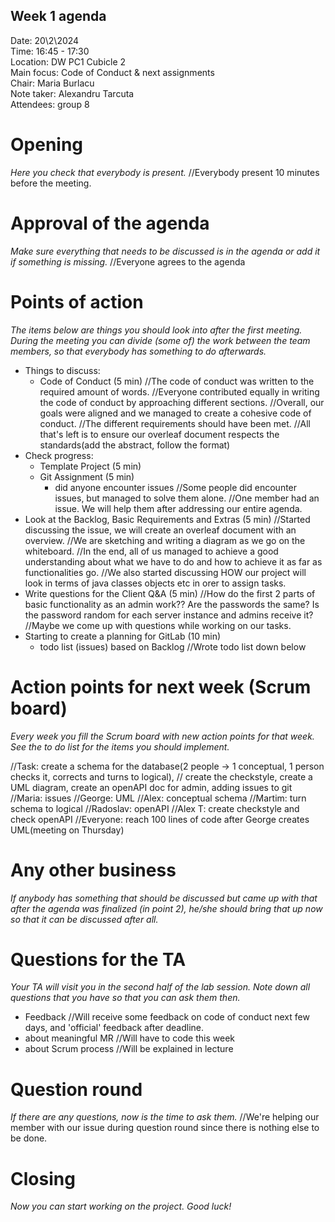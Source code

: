 ## Week 1 agenda


Date:           20\2\2024\
Time:           16:45 - 17:30\
Location:       DW PC1 Cubicle 2\
Main focus:     Code of Conduct & next assignments\
Chair:          Maria Burlacu\
Note taker:     Alexandru Tarcuta\
Attendees:      group 8

# Opening
*Here you check that everybody is present.*
//Everybody present 10 minutes before the meeting.

# Approval of the agenda
*Make sure everything that needs to be discussed is in the agenda or add it if something is missing.*
//Everyone agrees to the agenda

# Points of action
*The items below are things you should look into after the first meeting. During the meeting you can divide (some of) the work between the team members, so that everybody has something to do afterwards.*

 - Things to discuss:
     - Code of Conduct (5 min)
     //The code of conduct was written to the required amount of words.
     //Everyone contributed equally in writing the code of conduct by approaching different sections.
     //Overall, our goals were aligned and we managed to create a cohesive code of conduct.
     //The different requirements should have been met.
     //All that's left is to ensure our overleaf document respects the standards(add the abstract, follow the format)
 - Check progress:
     - Template Project (5 min)
     - Git Assignment (5 min)
         - did anyone encounter issues
         //Some people did encounter issues, but managed to solve them alone.
         //One member had an issue. We will help them after addressing our entire agenda.
 - Look at the Backlog, Basic Requirements and Extras (5 min)
 //Started discussing the issue, we will create an overleaf document with an overview.
 //We are sketching and writing a diagram as we go on the whiteboard.
 //In the end, all of us managed to achieve a good understanding about what we have to do and how to achieve it as far as functionalities go.
 //We also started discussing HOW our project will look in terms of java classes objects etc in orer to assign tasks.
 - Write questions for the Client Q&A (5 min)
 //How do the first 2 parts of basic functionality as an admin work?? Are the passwords the same? Is the password random for each server instance and admins receive it?
 //Maybe we come up with questions while working on our tasks.
 - Starting to create a planning for GitLab (10 min)
	 - todo list (issues) based on Backlog
     //Wrote todo list down below

# Action points for next week (Scrum board)
*Every week you fill the Scrum board with new action points for that week. See the to do list for the items you should implement.*

//Task: create a schema for the database(2 people -> 1 conceptual, 1 person checks it, corrects and turns to logical), 
//      create the checkstyle, create a UML diagram, create an openAPI doc for admin, adding issues to git
//Maria: issues
//George: UML
//Alex: conceptual schema
//Martim: turn schema to logical
//Radoslav: openAPI
//Alex T: create checkstyle and check openAPI
//Everyone: reach 100 lines of code after George creates UML(meeting on Thursday)


# Any other business
*If anybody has something that should be discussed but came up with that after the agenda was finalized (in point 2), he/she should bring that up now so that it can be discussed after all.*

# Questions for the TA
*Your TA will visit you in the second half of the lab session. Note down all questions that you have so that you can ask them then.*

 - Feedback 
 //Will receive some feedback on code of conduct next few days, and 'official' feedback after deadline.
 - about meaningful MR
 //Will have to code this week
 - about Scrum process
 //Will be explained in lecture

# Question round
*If there are any questions, now is the time to ask them.*
//We're helping our member with our issue during question round since there is nothing else to be done.

# Closing
*Now you can start working on the project. Good luck!*
